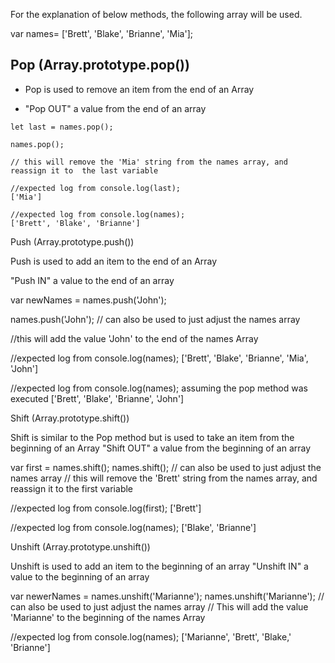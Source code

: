 For the explanation of below methods, the following array will be used.

var names= ['Brett', 'Blake', 'Brianne', 'Mia'];


## Pop (Array.prototype.pop())

  * Pop is used to remove an item from the end of an Array
  
  * "Pop OUT" a value from the end of an array

  ```
  let last = names.pop(); 
  
  names.pop();  
  
  // this will remove the 'Mia' string from the names array, and reassign it to  the last variable

  //expected log from console.log(last);
  ['Mia']

  //expected log from console.log(names);
  ['Brett', 'Blake', 'Brianne']
  ```
Push (Array.prototype.push())

  Push is used to add an item to the end of an Array
  
  "Push IN" a value to the end of an array

  var newNames = names.push('John');
  
  names.push('John');   // can also be used to just adjust the names array
  
  //this will add the value 'John' to the end of the names Array

  //expected log from console.log(names);
  ['Brett', 'Blake', 'Brianne', 'Mia', 'John']

  //expected log from console.log(names); assuming the pop method was executed
  ['Brett', 'Blake', 'Brianne', 'John']

Shift (Array.prototype.shift())

  Shift is similar to the Pop method but is used to take an item from the beginning of an Array
  "Shift OUT" a value from the beginning of an array

  var first = names.shift();
  names.shift();   // can also be used to just adjust the names array
  // this will remove the 'Brett' string from the names array, and reassign it to  the first variable

  //expected log from console.log(first);
  ['Brett']

  //expected log from console.log(names);
  ['Blake', 'Brianne']

Unshift (Array.prototype.unshift())

  Unshift is used to add an item to the beginning of an array
  "Unshift IN" a value to the beginning of an array

  var newerNames = names.unshift('Marianne');
  names.unshift('Marianne');   // can also be used to just adjust the names array
  // This will add the value 'Marianne' to the beginning of the names Array

  //expected log from console.log(names);
  ['Marianne', 'Brett', 'Blake,' 'Brianne']
